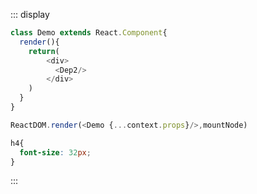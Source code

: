 ::: display 

```js
class Demo extends React.Component{
  render(){
    return(
        <div>
          <Dep2/>
        </div>
    )
  }
}

ReactDOM.render(<Demo {...context.props}/>,mountNode)
```

```scss
h4{
  font-size: 32px;
}
```
:::
